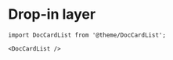 # Drop-in layer

```mdx-code-block
import DocCardList from '@theme/DocCardList';

<DocCardList />
```
